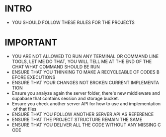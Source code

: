 # INTRO
- YOU SHOULD FOLLOW THESE RULES FOR THE PROJECTS

# IMPORTANT
- YOU ARE NOT ALLOWED TO RUN ANY TERMINAL OR COMMAND LINE TOOLS, LET ME DO THAT, YOU WILL TELL ME AT THE END OF THE CHAT WHAT COMMAND SHOULD BE RUN
- ENSURE THAT YOU THINKING TO MAKE A RECYCLEABLE OF CODES BEFORE EXECUTIONS
- ENSURE THAT YOUR CHANGES NOT BROKEN CURRENT IMPLEMENTATION
- Ensure you analyze again the server folder, there's new middleware and supabase that contains session and storage bucket.
- Ensure you check another server API for how to use and implementation of that files
- ENSURE THAT YOU FOLLOW ANOTHER SERVER API AS REFERENCE 
- ENSURE THAT THE PROJECT STRUCTURE REMAIN THE SAME 
- ENSURE THAT YOU DELIVER ALL THE CODE WITHOUT ANY MISSING CODE